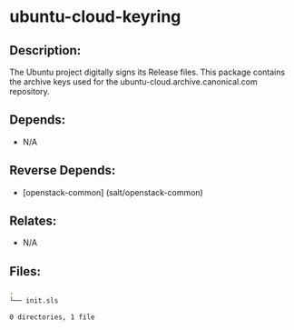# ubuntu-cloud-keyring

## Description:

The Ubuntu project digitally signs its Release files. This package contains the archive keys used for the ubuntu-cloud.archive.canonical.com repository.

## Depends:

  -  N/A

## Reverse Depends:

  -  [openstack-common] (salt/openstack-common)

## Relates:

  -  N/A

## Files:

```bash
.
└── init.sls

0 directories, 1 file
```

